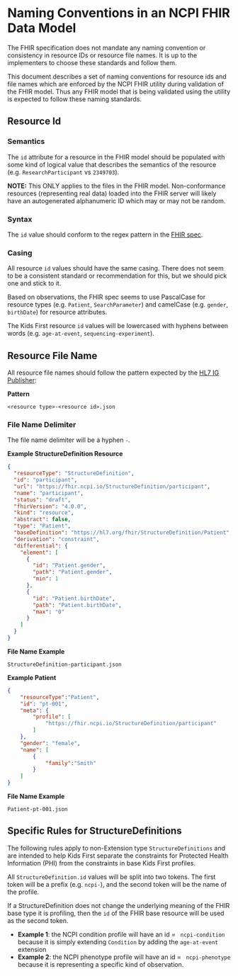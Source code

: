 
# Naming Conventions in an NCPI FHIR Data Model

The FHIR specification does not mandate any naming convention or consistency
in resource IDs or resource file names. It is up to the implementers
to choose these standards and follow them.

This document describes a set of naming conventions for resource ids and
file names which are enforced by the NCPI FHIR utility during validation of the
FHIR model. Thus any FHIR model that is being validated using the utility is
expected to follow these naming standards.

## Resource Id

### Semantics

The `id` attribute for a resource in the FHIR model should be
populated with some kind of logical value that describes the semantics of
the resource (e.g. `ResearchParticipant` vs `2349703`).

**NOTE:** This ONLY applies to the files in the FHIR model. Non-conformance
resources (representing real data) loaded into the FHIR server will likely
have an autogenerated alphanumeric ID which may or may not be random.

### Syntax

The `id` value should conform to the regex pattern in the
[FHIR spec](https://www.hl7.org/fhir/datatypes.html#id).

### Casing

All resource `id` values should have the same casing. There does not seem
to be a consistent standard or recommendation for this, but we should pick
one and stick to it.

Based on observations, the FHIR spec seems to use PascalCase for
resource types (e.g. `Patient`, `SearchParameter`) and camelCase
(e.g. `gender`, `birthDate`) for resource attributes.

The Kids First resource `id` values will be lowercased with hyphens between
words (e.g. `age-at-event`, `sequencing-experiment`).  

## Resource File Name

All resource file names should follow the pattern expected by the
[HL7 IG Publisher](https://confluence.hl7.org/display/FHIR/IG+Publisher+Documentation):

**Pattern**

```
<resource type>-<resource id>.json
```

### File Name Delimiter

The file name delimiter will be a hyphen `-`.

**Example StructureDefinition Resource**

```json
{
  "resourceType": "StructureDefinition",
  "id": "participant",
  "url": "https://fhir.ncpi.io/StructureDefinition/participant",
  "name": "participant",
  "status": "draft",
  "fhirVersion": "4.0.0",
  "kind": "resource",
  "abstract": false,
  "type": "Patient",
  "baseDefinition": "https://hl7.org/fhir/StructureDefinition/Patient",
  "derivation": "constraint",
  "differential": {
    "element": [
      {
        "id": "Patient.gender",
        "path": "Patient.gender",
        "min": 1
      },
      {
        "id": "Patient.birthDate",
        "path": "Patient.birthDate",
        "max": "0"
      }
    ]
  }
}
```

**File Name Example**

```
StructureDefinition-participant.json
```

**Example Patient**

```json
{
    "resourceType":"Patient",
    "id": "pt-001",
    "meta": {
        "profile": [
            "https://fhir.ncpi.io/StructureDefinition/participant"
        ]
    },
    "gender": "female",
    "name": [
        {
            "family":"Smith"
        }
    ]
}
```

**File Name Example**

```
Patient-pt-001.json
```

## Specific Rules for StructureDefinitions

The following rules apply to non-Extension type `StructureDefinitions` and
are intended to help Kids First separate the constraints for
Protected Health Information (PHI) from the constraints in base Kids First
profiles.

All `StructureDefinition.id` values will be split into two tokens. The first
token will be a prefix (e.g. `ncpi-`), and the second token will be the name of
the profile.

If a StructureDefinition does not change the underlying meaning of the
FHIR base type it is profiling, then the `id` of the FHIR base resource will be
used as the second token.

- **Example 1**: the NCPI condition profile will have an
  id = ` ncpi-condition` because it is simply extending `Condition` by adding
  the `age-at-event` extension
- **Example 2**: the NCPI phenotype profile will have an
  id = ` ncpi-phenotype` because it is representing a specific kind of
  observation.
